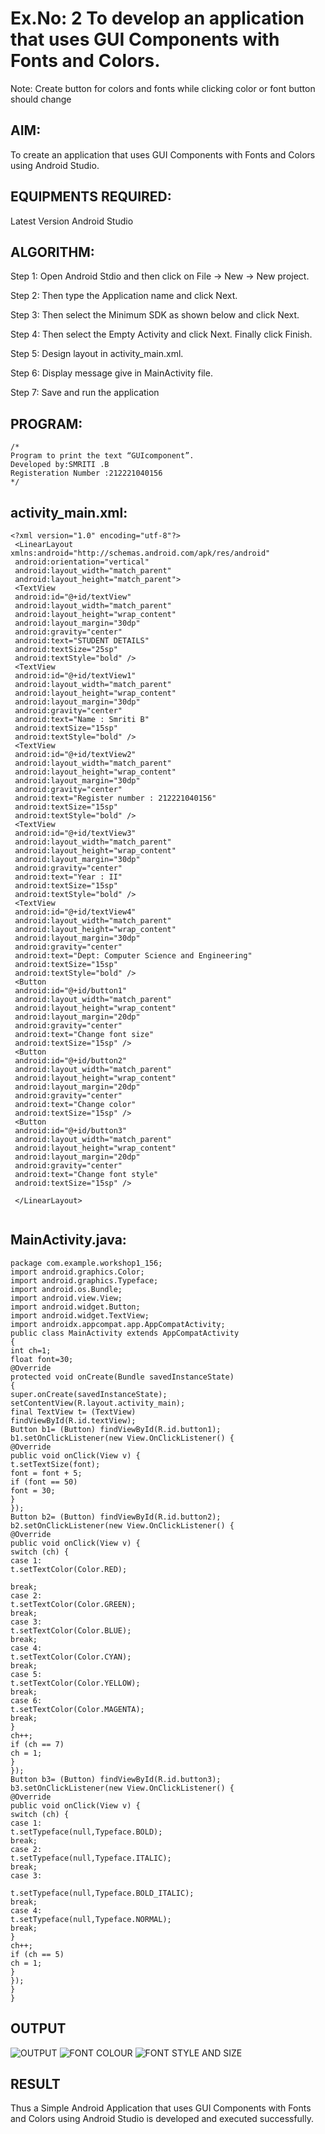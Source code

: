 # Ex.No: 2 To develop an application that uses GUI Components with Fonts and Colors. 
Note: Create button for colors and fonts while clicking color or font button should change 


## AIM:

To create an application that uses GUI Components with Fonts and Colors using Android Studio.

## EQUIPMENTS REQUIRED:

Latest Version Android Studio

## ALGORITHM:

Step 1: Open Android Stdio and then click on File -> New -> New project.

Step 2: Then type the Application name  and click Next.

Step 3: Then select the Minimum SDK as shown below and click Next.

Step 4: Then select the Empty Activity and click Next. Finally click Finish.

Step 5: Design layout in activity_main.xml.

Step 6: Display message give in MainActivity file.

Step 7: Save and run the application

## PROGRAM:
```
/*
Program to print the text “GUIcomponent”.
Developed by:SMRITI .B
Registeration Number :212221040156
*/
```
## activity_main.xml:
```
<?xml version="1.0" encoding="utf-8"?>
 <LinearLayout
xmlns:android="http://schemas.android.com/apk/res/android"
 android:orientation="vertical"
 android:layout_width="match_parent"
 android:layout_height="match_parent">
 <TextView
 android:id="@+id/textView"
 android:layout_width="match_parent"
 android:layout_height="wrap_content"
 android:layout_margin="30dp"
 android:gravity="center"
 android:text="STUDENT DETAILS"
 android:textSize="25sp"
 android:textStyle="bold" />
 <TextView
 android:id="@+id/textView1"
 android:layout_width="match_parent"
 android:layout_height="wrap_content"
 android:layout_margin="30dp"
 android:gravity="center"
 android:text="Name : Smriti B"
 android:textSize="15sp"
 android:textStyle="bold" />
 <TextView
 android:id="@+id/textView2"
 android:layout_width="match_parent"
 android:layout_height="wrap_content"
 android:layout_margin="30dp"
 android:gravity="center"
 android:text="Register number : 212221040156"
 android:textSize="15sp"
 android:textStyle="bold" />
 <TextView
 android:id="@+id/textView3"
 android:layout_width="match_parent"
 android:layout_height="wrap_content"
 android:layout_margin="30dp"
 android:gravity="center"
 android:text="Year : II"
 android:textSize="15sp"
 android:textStyle="bold" />
 <TextView
 android:id="@+id/textView4"
 android:layout_width="match_parent"
 android:layout_height="wrap_content"
 android:layout_margin="30dp"
 android:gravity="center"
 android:text="Dept: Computer Science and Engineering"
 android:textSize="15sp"
 android:textStyle="bold" />
 <Button
 android:id="@+id/button1"
 android:layout_width="match_parent"
 android:layout_height="wrap_content"
 android:layout_margin="20dp"
 android:gravity="center"
 android:text="Change font size"
 android:textSize="15sp" />
 <Button
 android:id="@+id/button2"
 android:layout_width="match_parent"
 android:layout_height="wrap_content"
 android:layout_margin="20dp"
 android:gravity="center"
 android:text="Change color"
 android:textSize="15sp" />
 <Button
 android:id="@+id/button3"
 android:layout_width="match_parent"
 android:layout_height="wrap_content"
 android:layout_margin="20dp"
 android:gravity="center"
 android:text="Change font style"
 android:textSize="15sp" />

 </LinearLayout>
 
 ```
 ## MainActivity.java:
 
 ```
package com.example.workshop1_156;
import android.graphics.Color;
import android.graphics.Typeface;
import android.os.Bundle;
import android.view.View;
import android.widget.Button;
import android.widget.TextView;
import androidx.appcompat.app.AppCompatActivity;
public class MainActivity extends AppCompatActivity
{
 int ch=1;
 float font=30;
 @Override
 protected void onCreate(Bundle savedInstanceState)
 {
 super.onCreate(savedInstanceState);
 setContentView(R.layout.activity_main);
 final TextView t= (TextView)
findViewById(R.id.textView);
 Button b1= (Button) findViewById(R.id.button1);
 b1.setOnClickListener(new View.OnClickListener() {
 @Override
 public void onClick(View v) {
 t.setTextSize(font);
 font = font + 5;
 if (font == 50)
 font = 30;
 }
 });
 Button b2= (Button) findViewById(R.id.button2);
 b2.setOnClickListener(new View.OnClickListener() {
 @Override
 public void onClick(View v) {
 switch (ch) {
 case 1:
 t.setTextColor(Color.RED);

 break;
 case 2:
 t.setTextColor(Color.GREEN);
 break;
 case 3:
 t.setTextColor(Color.BLUE);
 break;
 case 4:
 t.setTextColor(Color.CYAN);
 break;
 case 5:
 t.setTextColor(Color.YELLOW);
 break;
 case 6:
 t.setTextColor(Color.MAGENTA);
 break;
 }
 ch++;
 if (ch == 7)
 ch = 1;
 }
 });
 Button b3= (Button) findViewById(R.id.button3);
 b3.setOnClickListener(new View.OnClickListener() {
 @Override
 public void onClick(View v) {
 switch (ch) {
 case 1:
 t.setTypeface(null,Typeface.BOLD);
 break;
 case 2:
 t.setTypeface(null,Typeface.ITALIC);
 break;
 case 3:

t.setTypeface(null,Typeface.BOLD_ITALIC);
 break;
 case 4:
 t.setTypeface(null,Typeface.NORMAL);
 break;
 }
 ch++;
 if (ch == 5)
 ch = 1;
 }
 });
 }
}
```

## OUTPUT

![OUTPUT](https://github.com/smriti1910/FSBUTTON/assets/133334803/54993ec7-c8cb-4c41-9061-bb12d6cafd83)
![FONT COLOUR](https://github.com/smriti1910/FSBUTTON/assets/133334803/8f94eeba-c864-4667-a422-5c934cbe05ce)
![FONT STYLE AND SIZE](https://github.com/smriti1910/FSBUTTON/assets/133334803/a142f435-516b-4c46-8cce-86dae2a3d9b0)





## RESULT
Thus a Simple Android Application that uses GUI Components with Fonts and Colors using Android Studio is developed and executed successfully.

